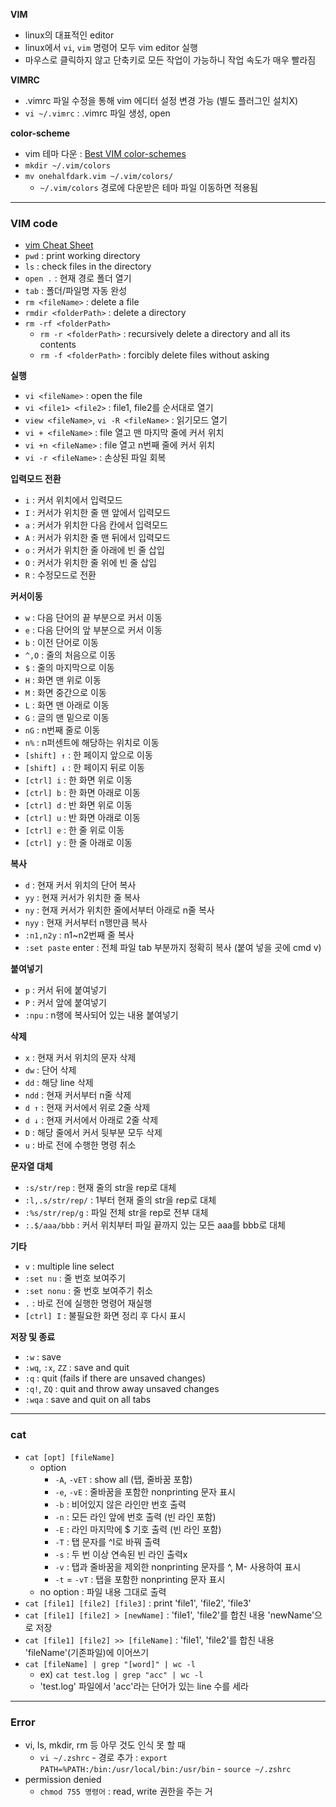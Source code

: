 <b>VIM</b>
- linux의 대표적인 editor
- linux에서 `vi`, `vim` 명령어 모두 vim editor 실행
- 마우스로 클릭하지 않고 단축키로 모든 작업이 가능하니 작업 속도가 매우 빨라짐

<b>VIMRC</b>
- .vimrc 파일 수정을 통해 vim 에디터 설정 변경 가능 (별도 플러그인 설치X)
- `vi ~/.vimrc` : .vimrc 파일 생성, open

<b>color-scheme</b>
- vim 테마 다운 : [Best VIM color-schemes](https://www.slant.co/topics/480/~best-vim-color-schemes)
- `mkdir ~/.vim/colors`
- `mv onehalfdark.vim ~/.vim/colors/`
  - `~/.vim/colors` 경로에 다운받은 테마 파일 이동하면 적용됨

---

### VIM code
- [vim Cheat Sheet](https://vim.rtorr.com/)
- `pwd` : print working directory
- `ls` : check files in the directory
- `open .` : 현재 경로 폴더 열기
- `tab` : 폴더/파일명 자동 완성
- `rm <fileName>` : delete a file
- `rmdir <folderPath>` : delete a directory
- `rm -rf <folderPath>`
  - `rm -r <folderPath>` : recursively delete a directory and all its contents
  - `rm -f <folderPath>` : forcibly delete files without asking

<b>실행</b>
- `vi <fileName>` : open the file
- `vi <file1> <file2>` : file1, file2를 순서대로 열기
- `view <fileName>`, `vi -R <fileName>` : 읽기모드 열기
- `vi + <fileName>` : file 열고 맨 마지막 줄에 커서 위치
- `vi +n <fileName>` : file 열고 n번째 줄에 커서 위치
- `vi -r <fileName>` : 손상된 파일 회복

<b>입력모드 전환</b>
- `i` : 커서 위치에서 입력모드
- `I` : 커서가 위치한 줄 맨 앞에서 입력모드
- `a` : 커서가 위치한 다음 칸에서 입력모드
- `A` : 커서가 위치한 줄 맨 뒤에서 입력모드
- `o` : 커서가 위치한 줄 아래에 빈 줄 삽입
- `O` : 커서가 위치한 줄 위에 빈 줄 삽입
- `R` : 수정모드로 전환

<b>커서이동</b>
- `w` : 다음 단어의 끝 부분으로 커서 이동
- `e` : 다음 단어의 앞 부분으로 커서 이동
- `b` : 이전 단어로 이동
- `^,O` : 줄의 처음으로 이동
- `$` : 줄의 마지막으로 이동
- `H` : 화면 맨 위로 이동
- `M` : 화면 중간으로 이동
- `L` : 화면 맨 아래로 이동
- `G` : 글의 맨 밑으로 이동
- `nG` : n번째 줄로 이동
- `n%` : n퍼센트에 해당하는 위치로 이동
- `[shift] ↑` : 한 페이지 앞으로 이동
- `[shift] ↓` : 한 페이지 뒤로 이동
- `[ctrl] i` : 한 화면 위로 이동
- `[ctrl] b` : 한 화면 아래로 이동
- `[ctrl] d` : 반 화면 위로 이동
- `[ctrl] u` : 반 화면 아래로 이동
- `[ctrl] e` : 한 줄 위로 이동
- `[ctrl] y` : 한 줄 아래로 이동

<b>복사</b>
- `d` : 현재 커서 위치의 단어 복사
- `yy` : 현재 커서가 위치한 줄 복사
- `ny` : 현재 커서가 위치한 줄에서부터 아래로 n줄 복사
- `nyy` : 현재 커서부터 n행만큼 복사
- `:n1,n2y` : n1~n2번째 줄 복사
- `:set paste` enter : 전체 파일 tab 부분까지 정확히 복사 (붙여 넣을 곳에 cmd v)

<b>붙여넣기</b>
- `p` : 커서 뒤에 붙여넣기
- `P` : 커서 앞에 붙여넣기
- `:npu` : n행에 복사되어 있는 내용 붙여넣기

<b>삭제</b>
- `x` : 현재 커서 위치의 문자 삭제
- `dw` : 단어 삭제
- `dd` : 해당 line 삭제
- `ndd` : 현재 커서부터 n줄 삭제
- `d ↑` : 현재 커서에서 위로 2줄 삭제
- `d ↓` : 현재 커서에서 아래로 2줄 삭제
- `D` : 해당 줄에서 커서 뒷부분 모두 삭제
- `u` : 바로 전에 수행한 명령 취소

<b>문자열 대체</b>
- `:s/str/rep` : 현재 줄의 str을 rep로 대체
- `:l,.s/str/rep/` : 1부터 현재 줄의 str을 rep로 대체
- `:%s/str/rep/g` : 파일 전체 str을 rep로 전부 대체
- `:.$/aaa/bbb` : 커서 위치부터 파일 끝까지 있는 모든 aaa를 bbb로 대체

<b>기타</b>
- `v` : multiple line select
- `:set nu` : 줄 번호 보여주기
- `:set nonu` : 줄 번호 보여주기 취소
- `.` : 바로 전에 실행한 명령어 재실행
- `[ctrl] I` : 불필요한 화면 정리 후 다시 표시

<b>저장 및 종료</b>
- `:w` : save
- `:wq`, `:x`, `ZZ` : save and quit
- `:q` : quit (fails if there are unsaved changes)
- `:q!`, `ZQ` : quit and throw away unsaved changes
- `:wqa` : save and quit on all tabs


---

### cat

- `cat [opt] [fileName]`
  - option
    - `-A`, `-vET` : show all (탭, 줄바꿈 포함)
    - `-e`, `-vE` : 줄바꿈을 포함한 nonprinting 문자 표시
    - `-b` : 비어있지 않은 라인만 번호 출력
    - `-n` : 모든 라인 앞에 번호 출력 (빈 라인 포함)
    - `-E` : 라인 마지막에 $ 기호 출력 (빈 라인 포함)
    - `-T` : 탭 문자를 ^I로 바꿔 출력
    - `-s` : 두 번 이상 연속된 빈 라인 출력x
    - `-v` : 탭과 줄바꿈을 제외한 nonprinting 문자를 ^, M- 사용하여 표시
    - `-t` = `-vT` : 탭을 포함한 nonprinting 문자 표시
  - no option : 파일 내용 그대로 출력
- `cat [file1] [file2] [file3]` : print 'file1', 'file2', 'file3'
- `cat [file1] [file2] > [newName]` : 'file1', 'file2'를 합친 내용 'newName'으로 저장
- `cat [file1] [file2] >> [fileName]` : 'file1', 'file2'를 합친 내용 'fileName'(기존파일)에 이어쓰기
- `cat [fileName] | grep "[word]" | wc -l`
  - ex) `cat test.log | grep "acc" | wc -l`
  - 'test.log' 파일에서 'acc'라는 단어가 있는 line 수를 세라

---

### Error
- vi, ls, mkdir, rm 등 아무 것도 인식 못 할 때
  - `vi ~/.zshrc` - 경로 추가 : `export PATH=%PATH:/bin:/usr/local/bin:/usr/bin` - `source ~/.zshrc`
- permission denied 
  - `chmod 755 명령어` : read, write 권한을 주는 거

